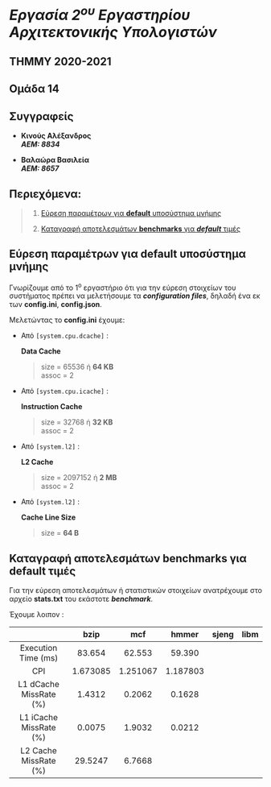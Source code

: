 # _Εργασία 2<sup>ου</sup> Εργαστηρίου Αρχιτεκτονικής Υπολογιστών_

## ΤΗΜΜΥ 2020-2021

## Ομάδα 14

## Συγγραφείς 
- **Κινούς Αλέξανδρος**  
***ΑΕΜ: 8834***

- **Βαλαώρα Βασιλεία**  
***ΑΕΜ: 8657***

## Περιεχόμενα:
> 1. [Εύρεση παραμέτρων για **default** υποσύστημα μνήμης](#εύρεση-παραμέτρων-για-default-υποσύστημα-μνήμης)
>
> 2. [Καταγραφή αποτελεσμάτων **benchmarks** για ***default*** τιμές](#καταγραφή-αποτελεσμάτων-benchmarks-για-default-τιμές)



## Εύρεση παραμέτρων για **default** υποσύστημα μνήμης

Γνωρίζουμε από το 1<sup>ο</sup> εργαστήριο ότι για την εύρεση στοιχείων του συστήματος πρέπει να μελετήσουμε τα ***configuration files***, δηλαδή ένα εκ των **config.ini**, **config.json**.

Μελετώντας το **config.ini** έχουμε:

  - Από `[system.cpu.dcache]` : 
   
      **Data Cache**

       > size = 65536 ή **64 KB**   
       > assoc = 2
       
       
  - Από `[system.cpu.icache]` : 
   
      **Instruction Cache**

       > size = 32768 ή **32 KB**    
       > assoc = 2
       
       
       
  - Από `[system.l2]` : 
   
      **L2 Cache**

       > size = 2097152 ή **2 MB**    
       > assoc = 2
       
       
       
  - Από `[system.l2]` : 
   
      **Cache Line Size**

       > size = **64 B**
       


## Καταγραφή αποτελεσμάτων benchmarks για default τιμές

Για την εύρεση αποτελεσμάτων ή στατιστικών στοιχείων ανατρέχουμε στο αρχείο **stats.txt** του εκάστοτε ***benchmark***.

Έχουμε λοιπον : 



| | bzip | mcf | hmmer | sjeng | libm |
| :---: | :---: | :---: | :---: | :---: | :---: |
| Execution Time (ms) | 83.654 | 62.553 | 59.390 | | |
| CPI | 1.673085 | 1.251067 | 1.187803 | | | 
| L1 dCache MissRate (%) | 1.4312 | 0.2062 | 0.1628 | | |
| L1 iCache MissRate (%) | 0.0075 | 1.9032 | 0.0212 | | |
| L2 Cache MissRate  (%)| 29.5247 | 6.7668 | | | |
